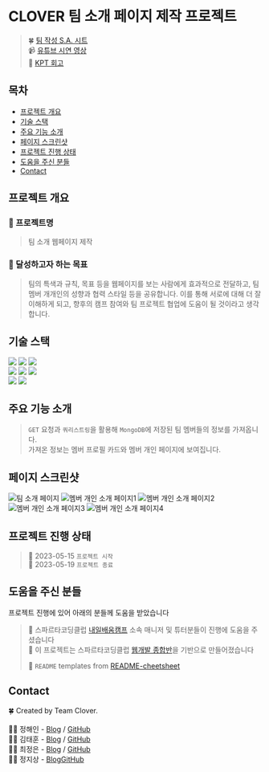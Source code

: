 # CLOVER 팀 소개 페이지 제작 프로젝트
> 🍀 [팀 작성 S.A. 시트](https://teamsparta.notion.site/B-6-S-A-5c59f43592df49c3aa81c78e5e651135)<br>
> 📹 [유튜브 시연 영상](https://youtu.be/RvyyM1NGqc8)<br>
> 📝 [KPT 회고](https://teamsparta.notion.site/KPT-d7cb9b5055474f07a1a4bfc3eb13c114)

## 목차
* [프로젝트 개요](#프로젝트-개요)
* [기술 스택](#기술-스택)
* [주요 기능 소개](#주요-기능-소개)
* [페이지 스크린샷](#페이지-스크린샷)
* [프로젝트 진행 상태](#프로젝트-진행-상태)
* [도움을 주신 분들](#도움을-주신-분들)
* [Contact](#contact)
<!-- * [License](#license) -->


## 프로젝트 개요
### 📛 프로젝트명
> 팀 소개 웹페이지 제작

### 🥅 달성하고자 하는 목표 
> 팀의 특색과 규칙, 목표 등을 웹페이지를 보는 사람에게 효과적으로 전달하고, 팀 멤버 개개인의 성향과 협력 스타일 등을 공유합니다. 이를 통해 서로에 대해 더 잘 이해하게 되고, 향후의 캠프 참여와 팀 프로젝트 협업에 도움이 될 것이라고 생각합니다.



## 기술 스택
<div align=left>
<img src="https://img.shields.io/badge/html5-E34F26?style=for-the-badge&logo=html5&logoColor=white">
<img src="https://img.shields.io/badge/css-1572B6?style=for-the-badge&logo=css3&logoColor=white">
<img src="https://img.shields.io/badge/javascript-F7DF1E?style=for-the-badge&logo=javascript&logoColor=black">
 <br>
<img src="https://img.shields.io/badge/python-3776AB?style=for-the-badge&logo=python&logoColor=white">
<img src="https://img.shields.io/badge/flask-000000?style=for-the-badge&logo=flask&logoColor=white">
<img src="https://img.shields.io/badge/mongoDB-47A248?style=for-the-badge&logo=MongoDB&logoColor=white">
 <br>
<img src="https://img.shields.io/badge/bootstrap-7952B3?style=for-the-badge&logo=bootstrap&logoColor=white">
<img src="https://img.shields.io/badge/github-181717?style=for-the-badge&logo=github&logoColor=white">
</div>

## 주요 기능 소개
> `GET` 요청과 `쿼리스트링`을 활용해 `MongoDB`에 저장된 팀 멤버들의 정보를 가져옵니다. <br>
> 가져온 정보는 멤버 프로필 카드와 멤버 개인 페이지에 보여집니다.

## 페이지 스크린샷
![팀 소개 페이지](https://i.postimg.cc/tgkF56PH/localhost-5000-team-2.png)
![멤버 개인 소개 페이지1](https://i.postimg.cc/HLrMCkPq/localhost-5000-member-id-6462ea336d8b805049285d4e.png)
![멤버 개인 소개 페이지2](https://i.postimg.cc/qvPJzB7V/localhost-5000-member-id-646439f43b01cab626266a6e.png)
![멤버 개인 소개 페이지3](https://i.postimg.cc/DZF7PCsx/localhost-5000-member-id-64643f543b01cab626266a6f.png)
![멤버 개인 소개 페이지4](https://i.postimg.cc/nLqH78ss/localhost-5000-member-id-6464401d3b01cab626266a71.png)


## 프로젝트 진행 상태
> 🚩 2023-05-15 `프로젝트 시작`<br>
> 🚩 2023-05-19 `프로젝트 종료`
 

## 도움을 주신 분들
프로젝트 진행에 있어 아래의 분들께 도움을 받았습니다 <br>

> 🤝 스파르타코딩클럽 [내일배움캠프](https://nbcamp.spartacodingclub.kr/) 소속 매니저 및 튜터분들이 진행에 도움을 주셨습니다<br>
> 🤝 이 프로젝트는 스파르타코딩클럽 [웹개발 종합반](https://spartacodingclub.kr/online/web)을 기반으로 만들어졌습니다<br>
> 
> 🤝 `README` templates from [README-cheetsheet](https://github.com/ritaly/README-cheatsheet)


## Contact
🍀 Created by Team Clover.<br><br>
👩‍💻 정해인 - [Blog](https://haeinj-backend-study.tistory.com/) / [GitHub](https://github.com/haeinjung3)<br>
👨‍💻 김태훈 - [Blog](https://skillazit.tistory.com/) / [GitHub](https://github.com/sxi8022)<br>
👩‍💻 최정은 - [Blog](https://velog.io/@temprmn) / [GitHub](https://github.com/jungeun5-choi/)<br>
👨‍💻 정지상 - [Blog](https://jjsjjs9.tistory.com/)[GitHub](https://github.com/jjsjjs9/)<br>
